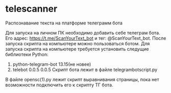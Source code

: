 # telescanner
Распознавание текста на платформе телеграмм бота

Для запуска на личном ПК необходимо добавить себе телеграм бота. Его адрес: https://t.me/ScanYourText_bot и тег: @ScanYourText_bot. После запуска скрипта на компьютере можно пользоваться ботом. Для запуска скрипта на компьютере требуется установить следущие библиотеки Python: 
1) python-telegram-bot	13.15(не новее)
2) telebot	0.0.5	0.0.5
Скрипт бота лежит в файле telegrambotscript.py

В файле opensc(1).py лежит скрипт выравнивания страницы, пока нет возможности подключить его к скрипту ТГ бота.
